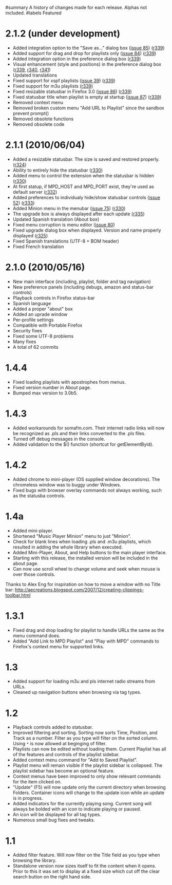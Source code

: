 ﻿#summary A history of changes made for each release.  Alphas not included.
#labels Featured

# 2.1.2 (under development) #
  * Added integration option to the "Save as..." dialog box ([issue 85](https://code.google.com/p/musicpm/issues/detail?id=85)) ([r339](https://code.google.com/p/musicpm/source/detail?r=339))
  * Added support for drag and drop for playlists only ([issue 84](https://code.google.com/p/musicpm/issues/detail?id=84)) ([r339](https://code.google.com/p/musicpm/source/detail?r=339))
  * Added integration option in the preference dialog box ([r339](https://code.google.com/p/musicpm/source/detail?r=339))
  * Visual enhancement (style and positions) in the preference dialog box ([r339](https://code.google.com/p/musicpm/source/detail?r=339), [r340](https://code.google.com/p/musicpm/source/detail?r=340), [r341](https://code.google.com/p/musicpm/source/detail?r=341))
  * Updated translations
  * Fixed support for xspf playlists ([issue 39](https://code.google.com/p/musicpm/issues/detail?id=39)) ([r339](https://code.google.com/p/musicpm/source/detail?r=339))
  * Fixed support for m3u playlists ([r339](https://code.google.com/p/musicpm/source/detail?r=339))
  * Fixed resizable statusbar in  Firefox 3.0 ([issue 86](https://code.google.com/p/musicpm/issues/detail?id=86)) ([r339](https://code.google.com/p/musicpm/source/detail?r=339))
  * Fixed statusbar title when playlist is empty at startup ([issue 87](https://code.google.com/p/musicpm/issues/detail?id=87)) ([r339](https://code.google.com/p/musicpm/source/detail?r=339))
  * Removed context menu
  * Removed broken custom menu "Add URL to Playlist" since the sandbox prevent prompt()
  * Removed obsolote functions
  * Removed obsolete code

# 2.1.1 (2010/06/04) #
  * Added a resizable statusbar. The size is saved and restored properly. ([r324](https://code.google.com/p/musicpm/source/detail?r=324))
  * Ability to entirely hide the statusbar ([r330](https://code.google.com/p/musicpm/source/detail?r=330))
  * Added menu to control the extension when the statusbar is hidden ([r330](https://code.google.com/p/musicpm/source/detail?r=330))
  * At first statup, if MPD\_HOST and MPD\_PORT exist, they're used as default server ([r332](https://code.google.com/p/musicpm/source/detail?r=332))
  * Added preferences to individualy hide/show statusbar controls ([issue 52](https://code.google.com/p/musicpm/issues/detail?id=52)) ([r333](https://code.google.com/p/musicpm/source/detail?r=333))
  * Added Minion menu in the menubar ([issue 75](https://code.google.com/p/musicpm/issues/detail?id=75)) ([r330](https://code.google.com/p/musicpm/source/detail?r=330))
  * The upgrade box is always displayed after each update ([r335](https://code.google.com/p/musicpm/source/detail?r=335))
  * Updated Spanish translation (About box)
  * Fixed menu corruption is menu editor ([issue 80](https://code.google.com/p/musicpm/issues/detail?id=80))
  * Fixed upgrade dialog box when displayed. Version and name properly displayed ([r325](https://code.google.com/p/musicpm/source/detail?r=325))
  * Fixed Spanish translations (UTF-8 + BOM header)
  * Fixed French translation

# 2.1.0 (2010/05/16) #
  * New main interface (including, playlist, folder and tag navigation)
  * New preference panels (including debugs, amazon and status-bar controls)
  * Playback controls in Firefox status-bar
  * Spanish language
  * Added a proper "about" box
  * Added an uprade window
  * Per-profile settings
  * Compatible with Portable Firefox
  * Security fixes
  * Fixed some UTF-8 problems
  * Many fixes
  * A total of 62 commits

# 1.4.4 #

  * Fixed loading playlists with apostrophes from menus.
  * Fixed version number in About page.
  * Bumped max version to 3.0b5.

# 1.4.3 #

  * Added workarounds for somafm.com.  Their internet radio links will now be recognized as .pls and their links converted to the .pls files.
  * Turned off debug messages in the console.
  * Added validation to the $() function (shortcut for getElementById).

# 1.4.2 #

  * Added chrome to mini-player (OS supplied window decorations).  The chromeless window was to buggy under Windows.
  * Fixed bugs with browser overlay commands not always working, such as the statusba controls.

# 1.4a #

  * Added mini-player.
  * Shortened "Music Player Minion" menu to just "Minion".
  * Check for blank lines when loading .pls and .m3u playlists, which resulted in adding the whole library when executed.
  * Added Mini-Player, About, and Help buttons to the main player interface.
  * Starting with this release, the installed version will be included in the about page.
  * Can now use scroll wheel to change volume and seek when mouse is over those controls.

Thanks to Alex Eng for inspiration on how to move a window with no Title bar:
http://aecreations.blogspot.com/2007/12/creating-clippings-toolbar.html

# 1.3.1 #

  * Fixed drag and drop loading for playlist to handle URLs the same as the menu command does.
  * Added "Add Link to MPD Playlist" and "Play with MPD" commands to Firefox's context menu for supported links.

# 1.3 #

  * Added support for loading m3u and pls internet radio streams from URLs.
  * Cleaned up navigation buttons when browsing via tag types.

# 1.2 #

  * Playback controls added to statusbar.
  * Improved filtering and sorting.  Sorting now sorts Time, Position, and Track as a number.  Filter as you type will filter on the sorted column.  Using `*` is now allowed at beginging of filter.
  * Playlists can now be edited without loading them.  Current Playlist has all of the features and controls of the playlist sidebar.
  * Added context menu command for "Add to Saved Playlist".
  * Playlist menu will remain visible if the playlist sidebar is collapsed.  The playlist sidebar has become an optional feature.
  * Context menus have been improved to only show relevant commands for the item clicked on.
  * "Update" (F5) will now update only the current directory when browsing Folders.  Container icons will change to the update icon while an update is in progress.
  * Added indicators for the currently playing song.  Current song will always be bolded with an icon to indicate playing or paused.
  * An icon will be displayed for all tag types.
  * Numerous small bug fixes and tweaks.


# 1.1 #
  * Added filter feature.  Will now filter on the Title field as you type when browsing the library.
  * Standalone version now sizes itself to fit the content when it opens.  Prior to this it was set to display at a fixed size which cut off the clear search button on the right hand side.